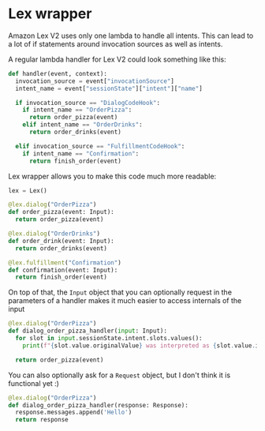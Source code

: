 # Lex wrapper

Amazon Lex V2 uses only one lambda to handle all intents. This can lead to a lot of if statements around
invocation sources as well as intents.

A regular lambda handler for Lex V2 could look something like this:

```python
def handler(event, context):
  invocation_source = event["invocationSource"]
  intent_name = event["sessionState"]["intent"]["name"]

  if invocation_source == "DialogCodeHook":
    if intent_name == "OrderPizza":
      return order_pizza(event)
    elif intent_name == "OrderDrinks":
      return order_drinks(event)

  elif invocation_source == "FulfillmentCodeHook":
    if intent_name == "Confirmation":
      return finish_order(event)
```

Lex wrapper allows you to make this code much more readable:

```python
lex = Lex()

@lex.dialog("OrderPizza")
def order_pizza(event: Input):
  return order_pizza(event)

@lex.dialog("OrderDrinks")
def order_drink(event: Input):
  return order_drinks(event)

@lex.fulfillment("Confirmation")
def confirmation(event: Input):
  return finish_order(event)
```

On top of that, the `Input` object that you can optionally request in the parameters of a handler makes it much
easier to access internals of the input

```python
@lex.dialog("OrderPizza")
def dialog_order_pizza_handler(input: Input):
  for slot in input.sessionState.intent.slots.values():
    print(f"{slot.value.originalValue} was interpreted as {slot.value.interpretedValue}")

  return order_pizza(event)
```

You can also optionally ask for a `Request` object, but I don't think it is functional yet :)

```python
@lex.dialog("OrderPizza")
def dialog_order_pizza_handler(response: Response):
  response.messages.append('Hello')
  return response
```
